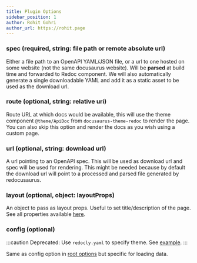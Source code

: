 ```yaml
---
title: Plugin Options
sidebar_position: 1
author: Rohit Gohri
author_url: https://rohit.page
---
```



### spec (required, string: file path or remote absolute url)

Either a file path to an OpenAPI YAML/JSON file, or a url to one hosted on some website (not the same docusaurus website). Will be **parsed** at build time and forwarded to Redoc component. We will also automatically generate a single downloadable YAML and add it as a static asset to be used as the download url.

### route (optional, string: relative uri)

Route URL at which docs would be available, this will use the theme component `@theme/ApiDoc` from `docusaurus-theme-redoc` to render the page. You can also skip this option and render the docs as you wish using a custom page.

### url (optional, string: download url)

A url pointing to an OpenAPI spec. This will be used as download url and spec will be used for rendering. This might be needed because by default the download url will point to a processed and parsed file generated by redocusaurus.

### layout (optional, object: layoutProps)

An object to pass as layout props. Useful to set title/description of the page. See all properties available [here](https://github.com/rohit-gohri/redocusaurus/blob/main/packages/docusaurus-plugin-redoc/src/options.ts#L3).

### config (optional)

:::caution
Deprecated: Use `redocly.yaml` to specify theme. See [example](https://github.com/rohit-gohri/redocusaurus/blob/main/website/redocly.yaml).
:::

Same as config option in [root options](Installation.md#config-optional) but specific for loading data.
